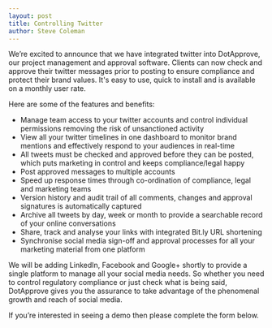 ```yaml
---
layout: post
title: Controlling Twitter
author: Steve Coleman
---
```

We’re excited to announce that we have integrated twitter into DotApprove, our
project management and approval software. Clients can now check and approve
their twitter messages prior to posting to ensure compliance and protect their
brand values. It's easy to use, quick to install and is available on a monthly
user rate.
<!--more-->
Here are some of the features and benefits:

* Manage team access to your twitter accounts and control individual
  permissions removing the risk of unsanctioned activity
* View all your twitter timelines in one dashboard to monitor brand mentions
  and effectively respond to your audiences in real-time
* All tweets must be checked and approved before they can be posted, which puts
  marketing in control and keeps compliance/legal happy
* Post approved messages to multiple accounts
* Speed up response times through co-ordination of compliance, legal and
  marketing teams
* Version history and audit trail of all comments, changes and approval
  signatures is automatically captured
* Archive all tweets by day, week or month to provide a searchable record of
  your online conversations
* Share, track and analyse your links with integrated Bit.ly URL shortening
* Synchronise social media sign-off and approval processes for all your
  marketing material from one platform

We will be adding LinkedIn, Facebook and Google+ shortly to provide a single
platform to manage all your social media needs. So whether you need to control
regulatory compliance or just check what is being said, DotApprove gives you
the assurance to take advantage of the phenomenal growth and reach of social
media.

If you’re interested in seeing a demo then please complete the form below.
